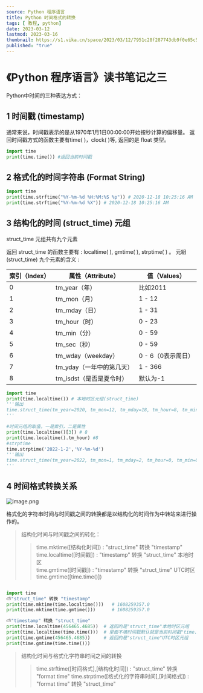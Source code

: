 ```yaml
---
source: Python 程序语言
title: Python 时间格式的转换
tags: [ 教程, python]
date: 2023-03-12
lastmod: 2023-03-16
thumbnail: https://s1.vika.cn/space/2023/03/12/7951c28f287743db9f0e65c5739d5f96?attname=20230312222408.png
published: "true"
---
```


# 《Python 程序语言》读书笔记之三

Python中时间的三种表达方式：  

## 1 时间戳 (timestamp)  

通常来说，时间戳表示的是从1970年1月1日00:00:00开始按秒计算的偏移量。
返回时间戳方式的函数主要有time( )，clock( )等, 返回的是 float 类型。
  
```python
import time
print(time.time()) #返回当前时间戳
```


## 2 格式化的时间字符串 (Format String) 

```python
import time
print(time.strftime("%Y-%m-%d %H:%M:%S %p")) # 2020-12-18 10:25:16 AM
print(time.strftime("%Y-%m-%d %X")) # 2020-12-18 10:25:16 AM
```

## 3 结构化的时间 (struct_time) 元组  

struct_time 元组共有九个元素  

返回 struct_time 的函数主要有 : localtime( ), gmtime( ), strptime( )  。
元組 (struct_time) 九个元素的含义 :             

| 索引（Index） | 属性（Attribute）         | 值（Values）       |
| ------------- | ------------------------- | ------------------ |
| 0             | tm_year（年）             | 比如2011           |
| 1             | tm_mon（月）              | 1 - 12             |
| 2             | tm_mday（日）             | 1 - 31             |
| 3             | tm_hour（时）             | 0 - 23             |
| 4             | tm_min（分）              | 0 - 59             |
| 5             | tm_sec（秒）              | 0 - 59             |
| 6             | tm_wday（weekday）        | 0 - 6（0表示周日） |
| 7             | tm_yday（一年中的第几天） | 1 - 366            |
| 8             | tm_isdst（是否是夏令时）  | 默认为-1                   |

 
```python
import time
print(time.localtime()) # 本地时区元组(struct_time)
'''输出
time.struct_time(tm_year=2020, tm_mon=12, tm_mday=18, tm_hour=8, tm_min=45, tm_sec=9, tm_wday=4, tm_yday=353, tm_isdst=0)\
'''

#时间元组的取值，一是索引，二是属性
print(time.localtime()[3]) # 8
print(time.localtime().tm_hour) #8
#strptime
time.strptime('2022-1-2','%Y-%m-%d')
'''输出
time.struct_time(tm_year=2022, tm_mon=1, tm_mday=2, tm_hour=0, tm_min=0, tm_sec=0, tm_wday=6, tm_yday=2, tm_isdst=-1)
'''
```

  

## 4 时间格式转换关系

![image.png](https://s1.vika.cn/space/2023/03/12/7951c28f287743db9f0e65c5739d5f96)

格式化的字符串时间与时间戳之间的转换都是以结构化的时间作为中转站来进行操作的。  

>结构化时间与时间戳之间的转化：  
>>time.mktime([结构化时间]) : "struct_time" 转换 "timestamp"  
>>time.localtime([时间戳]) : "timestamp" 转换 "struct_time" 本地时区  
>>time.gmtime([时间戳]) : "timestamp" 转换 "struct_time" UTC时区  
>>time.gmtime([time.time()])  

```python

import time
⛅"struct_time" 转换 "timestamp"
print(time.mktime(time.localtime()))   # 1608259357.0
print(time.mktime(time.gmtime()))      # 1608259357.0 

⛅"timestamp" 转换 "struct_time"
print(time.localtime(456465.4685))  # 返回的是"struct_time"本地时区元组
print(time.localtime(time.time()))  # 里面不填时间戳默认就是当前时间戳"time.time()"
print(time.gmtime(456465.4685))     # 返回的是"struct_time"UTC时区元组
print(time.gmtime(time.time()))
```


>结构化时间与格式化字符串时间之间的转换
>>time.strftime([时间格式],[结构化时间]) : "struct_time" 转换 "format time"
>>time.strptime([格式化的字符串时间],[时间格式]) : "format time" 转换 "struct_time"
